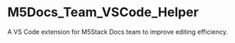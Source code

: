 # M5Docs_Team_VSCode_Helper

A VS Code extension for M5Stack Docs team to improve editing efficiency. 
